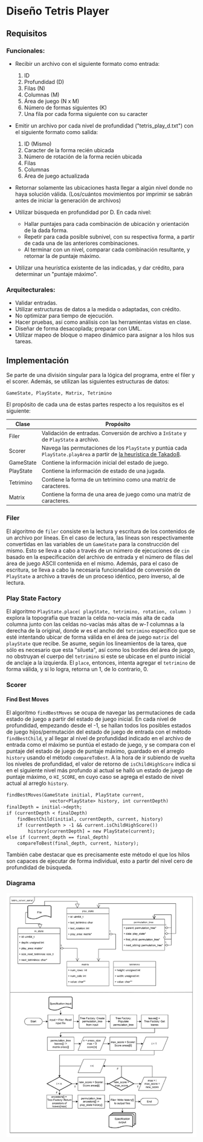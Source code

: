 # Diseño Tetris Player

## Requisitos

### Funcionales:

* Recibir un archivo con el siguiente formato como entrada:
    1. ID
    2. Profundidad (D)
    3. Filas (N)
    4. Columnas (M)
    5. Área de juego (N x M)
    6. Número de formas siguientes (K)
    7. Una fila por cada forma siguiente con su caracter

* Emitir un archivo por cada nivel de profundidad ("tetris_play_d.txt") con el
  siguiente formato como salida:
    1. ID (Mismo)
    2. Caracter de la forma recién ubicada
    3. Número de rotación de la forma recién ubicada
    4. Filas
    5. Columnas
    6. Área de juego actualizada

* Retornar solamente las ubicaciones hasta llegar a algún nivel donde no haya
  solución
  válida. (Los/cuántos movimientos por imprimir se sabrán antes de iniciar la
  generación de archivos)

* Utilizar búsqueda en profundidad por D. En cada nivel:
    * Hallar puntajes para cada combinación de ubicación y orientación de la
      dada forma.
    * Repetir para cada posible subnivel, con su respectiva forma, a partir de
      cada una de las anteriores combinaciones.
    * Al terminar con un nivel, comparar cada combinación resultante, y retornar
      la de puntaje máximo.

* Utilizar una heurística existente de las indicadas, y dar crédito, para
  determinar un "puntaje máximo".

### Arquitecturales:

* Validar entradas.
* Utilizar estructuras de datos a la medida o adaptadas, con crédito.
* No optimizar para tiempo de ejecución.
* Hacer pruebas, así como análisis con las herramientas vistas en clase.
* Diseñar de forma desacoplada; preparar con UML.
* Utilizar mapeo de bloque o mapeo dinámico para asignar a los hilos sus tareas.

## Implementación

Se parte de una división singular para la lógica del programa, entre el
filer y el scorer. Además, se utilizan las siguientes estructuras de datos:

    GameState, PlayState, Matrix, Tetrimino

El propósito de cada una de estas partes respecto a los requisitos es el
siguiente:

| Clase     | Propósito                                                                                                                                                 |
|-----------|-----------------------------------------------------------------------------------------------------------------------------------------------------------|
| Filer     | Validación de entradas. Conversión de archivo a `InState` y de `PlayState` a archivo.                                                                     |
| Scorer    | Navega las permutaciones de los `PlayState` y puntúa cada `PlayState.playArea` a partir de [la heurística de Takado8](https://github.com/takado8/Tetris). |
| GameState | Contiene la información inicial del estado de juego.                                                                                                      |
| PlayState | Contiene la información de estado de una jugada.                                                                                                          |
| Tetrimino | Contiene la forma de un tetrimino como una matriz de caracteres.                                                                                          |
| Matrix    | Contiene la forma de una area de juego como una matriz de caracteres.                                                                                     |

### Filer

El algoritmo de `filer` consiste en la lectura y escritura de los contenidos de
un archivo por líneas. En el caso de lectura, las líneas son respectivamente
convertidas en las variables de un `GameState` para la construcción del
mismo. Esto se lleva a cabo a través de un número de ejecuciones de `cin`
basado en la especificación del archivo de entrada y el número de filas del
área de juego ASCII contenida en el mismo. Además, para el caso de escritura, se
lleva a cabo la necesaria funcionalidad de conversión de `PlayState` a
archivo a través de un proceso idéntico, pero inverso, al de lectura.

### Play State Factory

El algoritmo `PlayState.place( playState, tetrimino, rotation, column )`
explora la topografía que trazan la celda no-vacía más alta de cada columna
junto con las celdas no-vacías más altas de *w-1* columnas a la derecha de la
original, donde *w* es el ancho del `tetrimino` específico que se esté
intentando ubicar de forma válida en el área de juego `matrix` del `playState`
que recibe. Se asume, según los lineamientos de la tarea, que sólo es necesario
que esta "silueta", así como los bordes del área de juego, no obstruyan el
cuerpo del `tetrimino` si este se ubicase en el punto inicial de anclaje a la
izquierda. El `place`, entonces, intenta agregar el `tetrimino` de forma válida,
y si lo logra, retorna un 1, de lo contrario, 0.

### Scorer

#### Find Best Moves

El algoritmo `findBestMoves` se ocupa de navegar las permutaciones de cada
estado de juego a partir del estado de juego inicial. En cada nivel de
profundidad, empezando desde el -1, se hallan todos los posibles estados de
juego hijos/permutación del estado de juego de entrada con el método
`findBestChild`, y al llegar al nivel de profundidad indicado en el
archivo de entrada como el máximo se puntúa el estado de juego, y se
compara con el puntaje del estado de juego de puntaje máximo, guardado en
el arreglo `history` usando el método `compareToBest`. A la hora de ir
subiendo de vuelta los niveles de profundidad, el valor de retorno de
`isChildHighScore` indica si en el siguiente nivel más profundo al actual se
halló un estado de juego de puntaje máximo, o `HI_SCORE`, en cuyo caso se
agrega el estado de nivel actual al arreglo `history`.

    findBestMoves(GameState initial, PlayState current,
                    vector<PlayState> history, int currentDepth)
    finalDepth = initial->depth;
    if (currentDepth < finalDepth)
        findBestChild(initial, currentDepth, current, history)
        if (currentDepth > -1 && current.isChildHighScore())
            history[currentDepth] = new PlayState(current);
    else if (current_depth == final_depth)
        compareToBest(final_depth, current, history);

También cabe destacar que es precisamente este método el que los hilos son
capaces de ejecutar de forma individual, esto a partir del nivel cero de
profundidad de búsqueda.

### Diagrama

![Diagrama a nivel de main](diagram.svg)
